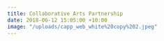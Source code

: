 ```yaml
---
title: Collaborative Arts Partnership
date: 2018-06-12 15:05:00 +10:00
image: "/uploads/capp_web_white%20copy%202.jpeg"
---
```


